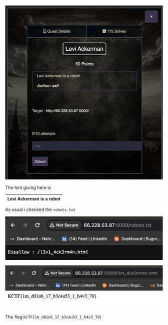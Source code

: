 ![1705764605256](image/README/1705764605256.png)

The hint giving here is 

| Levi Ackerman is a robot |
| ------------------------ |

As usual i checked the `robots.txt` 

![1705764758223](image/README/1705764758223.png)

![1705764796913](image/README/1705764796913.png)

The flag:`KCTF{1m_d01n6_17_b3c4u53_1_h4v3_70}`
